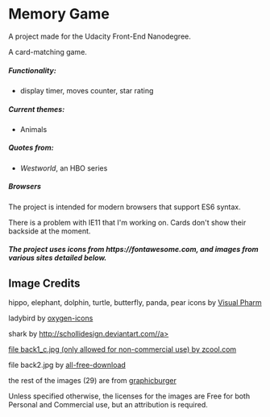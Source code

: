 <h1>Memory Game</h1>
<p>A project made for the Udacity Front-End Nanodegree.</p>
<p>A card-matching game.</p>

<h5>Functionality: </h5>
<ul>
<li>display timer, moves counter, star rating</li>
</ul>

<h5>Current themes: </h5>
<ul>
<li> Animals</li>
</ul>

<h5>Quotes from: </h5>
<ul>
<li><em>Westworld</em>, an HBO series</li>
</ul>

<h5>Browsers</h5>
<p>The project is intended for modern browsers that support ES6 syntax.</p>
<p>There is a problem with IE11 that I'm working on. Cards don't show their backside at the moment.</p>




<h5>The project uses icons from https://fontawesome.com, and images from various sites detailed below.</h5>

<h2>Image Credits</h2>
<p>hippo, elephant, dolphin, turtle, butterfly, panda, pear icons by <a href="http://icons8.com/">Visual Pharm</a>
<p>ladybird by <a href="http://www.oxygen-icons.org/">oxygen-icons</a></p>
<p>shark by <a href="http://icons8.com/">http://schollidesign.deviantart.com//a></p>
<p>file back1_c.jpg (only allowed for non-commercial use) by <a href="http://www.zcool.com.cn/u/631452/">zcool.com</a></p>
<p>file back2.jpg by <a href="http://all-free-download.com/">all-free-download</a></p>
<p>the rest of the images (29) are from <a href="https://graphicburger.com">graphicburger</a></p>

Unless specified otherwise, the licenses for the images are Free for both Personal and Commercial use, but an attribution is required.